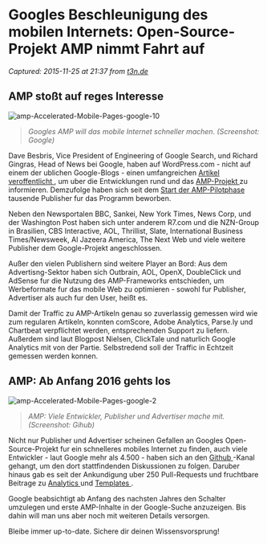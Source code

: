 # Googles Beschleunigung des mobilen Internets: Open-Source-Projekt AMP nimmt Fahrt auf

_Captured: 2015-11-25 at 21:37 from [t3n.de](http://t3n.de/news/googles-beschleunigung-mobilen-660117/?utm_source=feedburner+t3n+News+12.000er&utm_medium=feed&utm_campaign=Feed%3A+aktuell%2Ffeeds%2Frss+%28t3n+News%29)_

## AMP stoßt auf reges Interesse

![amp-Accelerated-Mobile-Pages-google-10](http://t3n.de/news/wp-content/uploads/2015/11/amp-Accelerated-Mobile-Pages-google-10-595x335.jpg)

> _Googles AMP will das mobile Internet schneller machen. (Screenshot: Google)_

Dave Besbris, Vice President of Engineering of Google Search, und Richard Gingras, Head of News bei Google, haben auf WordPress.com - nicht auf einem der ublichen Google-Blogs - einen umfangreichen [Artikel veroffentlicht ](https://amphtml.wordpress.com/2015/11/24/bringing-you-up-to-speed-on-amp/), um uber die Entwicklungen rund und das [AMP-Projekt ](https://www.ampproject.org/) zu informieren. Demzufolge haben sich seit dem [Start der AMP-Pilotphase](http://t3n.de/news/accelerated-mobile-pages-google-646540/) tausende Publisher fur das Programm beworben.

Neben den Newsportalen BBC, Sankei, New York Times, News Corp, und der Washington Post haben sich unter anderem R7.com und die NZN-Group in Brasilien, CBS Interactive, AOL, Thrillist, Slate, International Business Times/Newsweek, Al Jazeera America, The Next Web und viele weitere Publisher dem Google-Projekt angeschlossen.

Außer den vielen Publishern sind weitere Player an Bord: Aus dem Advertisng-Sektor haben sich Outbrain, AOL, OpenX, DoubleClick und AdSense fur die Nutzung des AMP-Frameworks entschieden, um Werbeformate fur das mobile Web zu optimieren - sowohl fur Publisher, Advertiser als auch fur den User, heißt es.

Damit der Traffic zu AMP-Artikeln genau so zuverlassig gemessen wird wie zum regularen Artikeln, konnten comScore, Adobe Analytics, Parse.ly und Chartbeat verpflichtet werden, entsprechenden Support zu liefern. Außerdem sind laut Blogpost Nielsen, ClickTale und naturlich Google Analytics mit von der Partie. Selbstredend soll der Traffic in Echtzeit gemessen werden konnen.

## AMP: Ab Anfang 2016 gehts los

![amp-Accelerated-Mobile-Pages-google-2](http://t3n.de/news/wp-content/uploads/2015/11/amp-Accelerated-Mobile-Pages-google-2-595x163.jpg)

> _AMP: Viele Entwickler, Publisher und Advertiser mache mit. (Screenshot: Gihub)_

Nicht nur Publisher und Advertiser scheinen Gefallen an Googles Open-Source-Projekt fur ein schnelleres mobiles Internet zu finden, auch viele Entwickler - laut Google mehr als 4.500 - haben sich an den [Github ](https://github.com/ampproject/amphtml)-Kanal gehangt, um den dort stattfindenden Diskussionen zu folgen. Daruber hinaus gab es seit der Ankundigung uber 250 Pull-Requests und fruchtbare Beitrage zu [Analytics ](https://github.com/ampproject/amphtml/issues/871) und [Templates ](https://github.com/ampproject/amphtml/issues/657).

Google beabsichtigt ab Anfang des nachsten Jahres den Schalter umzulegen und erste AMP-Inhalte in der Google-Suche anzuzeigen. Bis dahin will man uns aber noch mit weiteren Details versorgen.

Bleibe immer up-to-date. Sichere dir deinen Wissensvorsprung!
